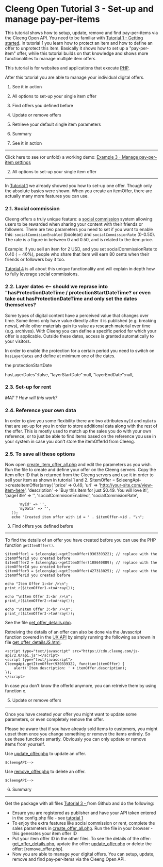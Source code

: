 Cleeng Open Tutorial 3 - Set-up and manage pay-per-items
==========================================================

This tutorial shows how to setup, update, remove and find pay-per-items via the Cleeng Open API. You need to be familiar with [Tutorial 1 - Getting started](). In tutorial 1 you learn how to protect an item and how to define an offer to unprotect this item. Basically it shows how to set up a "pay-per-item" offer, while this tutorial builds on that knowledge and shows more functionalities to manage multiple item offers.

This tutorial is for websites and applications that execute [PHP](http://php.net).

After this tutorial you are able to manage your individual digital offers.

1. See it in action
2. All options to set-up your single item offer
3. Find offers you defined before
4. Update or remove offers
5. Retrieve your default single item parameters
6. Summary


1. See it in action
-------------------

Click here to see (or unfold) a working demo: [Example 3 - Manage pay-per-item settings]()

2. All options to set-up your single item offer
---------------

In [Tutorial 1]() we already showed you how to set-up one offer. Though only the absolute basics were shown. When you create an itemOffer, there are actually many more features you can use.

### 2.1. Social commission
Cleeng offers a truly unique feature: a [social commission](http://cleeng.com/us/features/social-commission/) system allowing users to be rewarded when sharing your content with their friends or followers. There are two parameters you need to set if you want to enable this: `socialCommisionEnabled` (boolean) and `socialCommissionRate` (0-0.50). The rate is a figure in between 0 and 0.50, and is related to the item price. 

Example: if you sell an item for 2 USD, and you set socialCommissionRate to 0.40 ( = 40%), people who share that item will earn 80 cents when their friends or followers buy it too.

[Tutorial 4]() is all about this unique functionality and will explain in depth how to fully leverage social commissions.

### 2.2. Layer dates <-- should we reprase into "hasProtectionDateTime / protectionStartDateTime? or even take out hasProtectionDateTime and only set the dates themselves?
Some types of digital content have a perceived value that changes over time. Some items only have value directly after it is published (e.g. breaking news), while other materials gain its value as research material over time (e.g. archives). With Cleeng you can define a specific period for which your offer is applicable. Outside these dates, access is granted automatically to your visitors. 

In order to enable the protection for a certain period you need to switch on `hasLayerDates` and define at minimum one of the dates.

the protectionStartDate

hasLayerDates":false,
            "layerStartDate":null,
            "layerEndDate":null,

### 2.3. Set-up for rent

*MAT ? How will this work?*

### 2.4. Reference your own data

In order to give you some flexibility there are two attributes `myId` and `myData` that are set-up for you in order to store additional data along with the rest of the offer. This is mostly used to match up the sales you do with your own reference, or to just be able to find items based on the reference you use in your system in case you don't store the itemOfferId from Cleeng.

### 2.5. To save all these options

Now open [create_item_offer_all.php]() and edit the parameters as you wish. Run the file to create and define your offer on the Cleeng servers. Copy the item offer ID that is returned from the Cleeng servers and use it in order to sell your item as shown in tutorial 1 and 2.
      $itemOffer = $cleengApi->createItemOffer(array(
          'price' => 0.49,
          'url' => 'http://your-site.com/view-item-here',
          'description' => 'Buy this item for just $0.49. You will love it!',
          'pageTitle' => '',
          'socialCommisionEnabled',
          'socialCommisionRate',

          'myId' => '',
          'myData' => '',
       ));
       echo 'Created item offer with id = ' . $itemOffer->id . "\n";
 

3. Find offers you defined before
---------------------------------
To find the details of an offer you have created before you can use the PHP function `getItemOffer()`.

	$itemOffer1 = $cleengApi->getItemOffer(930339322); // replace with the itemOfferId you created before
    $itemOffer2 = $cleengApi->getItemOffer(108640889); // replace with the itemOfferId you created before
    $itemOffer3 = $cleengApi->getItemOffer(427318025); // replace with the itemOfferId you created before

    echo "Item Offer 1:<br />\n";
    print_r($itemOffer1->toArray());

    echo "\nItem Offer 2:<br />\n";
    print_r($itemOffer2->toArray());

    echo "\nItem Offer 3:<br />\n";
    print_r($itemOffer3->toArray());
 
See the file [get_offer_details.php]().

Retreiving the details of an offer can also be done via the Javascript function covered in the [UX API]() by simply running the following as shown in file [get_offer_detailsJS.html]().

	<script type="text/javascript" src="https://cdn.cleeng.com/js-api/2.0/api.js"></script>
	<script type="text/javascript">
   	CleengApi.getItemOffer(930339322, function(itemOffer) {
        alert('Item description: ' + itemOffer.description);
    });
    </script>

In case you don't know the offerId anymore, you can retreive them by using function x.

5. Update or remove offers
--------------------------
Once you have created your offer you might want to update some parameters, or even completely remove the offer. 

Please be aware that if you have already sold items to customers, you might upset them once you change something or remove the items entirely. So use these functions smartly. Obviously you can only update or remove items from yourself.

Use [update_offer.php]() to update an offer. 

	$cleengAPI-->

Use [remove_offer.php]() to delete an offer.

	$cleengAPI-->

6. Summary
----------

Get the package with all files [Tutorial 3 - ](http://github.com/cleeng/) from Github and do the following:

* Ensure you are registered as publisher and have your API token entered in the config.php file - see [tutorial 1]()
* To enjoy the extra features like social commission or rent, complete the sales parameters in [create_offer_all.php](http://github.com/cleeng). Run the file in your browser - this generates your item offer ID
* Put your item offer ID in the other files. To see the details of the offer: [get_offer_details.php](http://github.com/cleeng), update the offer: [update_offer.php]() or delete the offer: [remove_offer.php].
* Now you are able to manage your digital offers. You can setup, update, remove and find pay-per-items via the Cleeng Open API.
